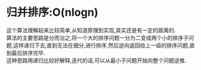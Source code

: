 # 归并排序:O(nlogn)  
这个算法理解起来比较简单,从知道原理到实现,其实还是有一定的距离的.  
算法的主要思路是分而治之,将一个大的排序问题一分为二变成两个小的排序子问题,这样递归下去,直到无法在细分,进行排序,然后逆向返回给上一级的排序问题,直到最后排序完毕.  
这种思路用递归比较好解释,迭代的话,可以从最小子问题开始向整个问题逆推.  
